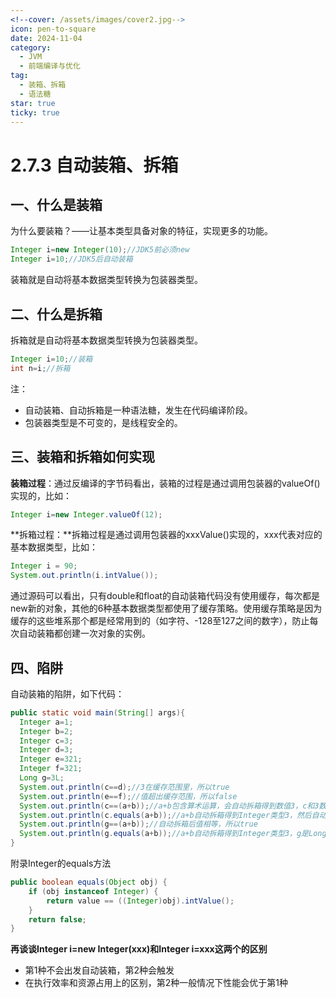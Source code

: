 ```yaml
---
<!--cover: /assets/images/cover2.jpg-->
icon: pen-to-square
date: 2024-11-04
category:
  - JVM
  - 前端编译与优化
tag:
  - 装箱、拆箱
  - 语法糖
star: true
ticky: true
---
```

# 2.7.3 自动装箱、拆箱

## 一、什么是装箱

为什么要装箱？——让基本类型具备对象的特征，实现更多的功能。

```java
Integer i=new Integer(10);//JDK5前必须new
Integer i=10;//JDK5后自动装箱
```

装箱就是自动将基本数据类型转换为包装器类型。

## 二、什么是拆箱

拆箱就是自动将基本数据类型转换为包装器类型。

```java
Integer i=10;//装箱
int n=i;//拆箱
```

注：

- 自动装箱、自动拆箱是一种语法糖，发生在代码编译阶段。
- 包装器类型是不可变的，是线程安全的。

## 三、装箱和拆箱如何实现

**装箱过程**：通过反编译的字节码看出，装箱的过程是通过调用包装器的valueOf()实现的，比如：

```java
Integer i=new Integer.valueOf(12);
```

**拆箱过程：**拆箱过程是通过调用包装器的xxxValue()实现的，xxx代表对应的基本数据类型，比如：

```java
Integer i = 90;
System.out.println(i.intValue());
```

通过源码可以看出，只有double和float的自动装箱代码没有使用缓存，每次都是new新的对象，其他的6种基本数据类型都使用了缓存策略。使用缓存策略是因为缓存的这些堆系那个都是经常用到的（如字符、-128至127之间的数字），防止每次自动装箱都创建一次对象的实例。

## 四、陷阱

自动装箱的陷阱，如下代码：

```java
public static void main(String[] args){
  Integer a=1;
  Integer b=2;
  Integer c=3;
  Integer d=3;
  Integer e=321;
  Integer f=321;
  Long g=3L;
  System.out.println(c==d);//3在缓存范围里，所以true
  System.out.println(e==f);//值超出缓存范围，所以false
  System.out.println(c==(a+b));//a+b包含算术运算，会自动拆箱得到数值3，c和3数值相等，所以true
  System.out.println(c.equals(a+b));//a+b自动拆箱得到Integer类型3，然后自动装箱成为equals里的对象，它和c相同，所以true
  System.out.println(g==(a+b));//自动拆箱后值相等，所以true
  System.out.println(g.equals(a+b));//a+b自动拆箱得到Integer类型3，g是Long类型，equals所以false
}
```

附录Integer的equals方法

```java
public boolean equals(Object obj) {
    if (obj instanceof Integer) {
        return value == ((Integer)obj).intValue();
    }
    return false;
}
```

**再谈谈Integer i=new Integer(xxx)和Integer i=xxx这两个的区别**

- 第1种不会出发自动装箱，第2种会触发
- 在执行效率和资源占用上的区别，第2种一般情况下性能会优于第1种
